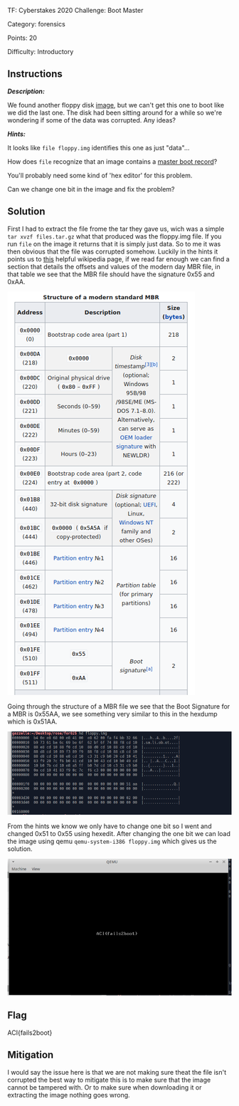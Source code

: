 TF: Cyberstakes 2020
Challenge: Boot Master

Category:  forensics

Points: 20

Difficulty: Introductory

## Instructions

***Description:***

We found another floppy disk [image](files.tar.gz), but we can't get this one
to boot like we did the last one. The disk had been sitting
around for a while so we're wondering if some of the data was
corrupted. Any ideas?

***Hints:***

It looks like `file floppy.img` identifies this one as just "data"...

How does `file` recognize that an image contains a
[master boot record](https://en.wikipedia.org/wiki/Master_boot_record#cite_ref-NB_Timestamp_14-0)?

You'll probably need some kind of 'hex editor' for this problem.

Can we change one bit in the image and fix the problem?

## Solution

First I had to extract the file frome the tar they gave us, wich was a simple
`tar xvzf files.tar.gz` what that produced was the floppy.img file. If you run `file`
on the image it returns that it is simply just data. So to me it was then obvious
that the file was corrupted somehow. Luckily in the hints it points us to
[this](https://en.wikipedia.org/wiki/Master_boot_record#cite_ref-NB_Timestamp_14-0)
helpful wikipedia page, if we read far enough we can find a section that details
the offsets and values of the modern day MBR file, in that table we see that
the MBR file should have the signature 0x55 and 0xAA.

![MBR structure table](MBRstructure.png)

Going through the structure of a MBR file we see that the Boot Signature for a MBR
is 0x55AA, we see something very similar to this in the hexdump which is 0x51AA.

![hex dump](hexdump.png)

From the hints we know we only have to change one bit so I went and changed 0x51
to 0x55 using hexedit. After changing the one bit we can load the image using qemu
`qemu-system-i386 floppy.img` which gives us the solution.

![solution](solution.png)

## Flag

ACI{fails2boot}

## Mitigation

I would say the issue here is that we are not making sure theat the file isn't corrupted
the best way to mitigate this is to make sure that the image cannot be tampered with.
Or to make sure when downloading it or extracting the image nothing goes wrong.
